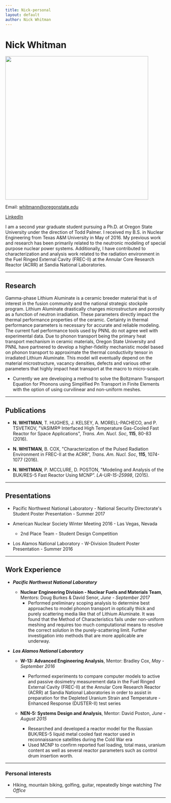 ```yaml
---
title: Nick-personal
layout: default
author: Nick Whitman
---
```

Nick Whitman
================================

<img src="{{ site.url }}users/whitmann/images/headshot.jpg" height="449" width="449">

Email: <a href="mailto:whitmann@oregonstate.edu" target="top"> whitmann@oregonstate.edu </a>

<a href="https://www.linkedin.com/in/nick-whitman-0034477b" target="top"> LinkedIn </a>

I am a second year graduate student pursuing a Ph.D. at Oregon State University under the direction of Todd Palmer. I received my B.S. in Nuclear Engineering from Texas A&M University in May of 2016. My previous work and research has been primarily related to the neutronic modeling of special purpose nuclear power systems. Additionally, I have contributed to characterization and analysis work related to the radiation environment in the Fuel Ringed External Cavity (FREC-II) at the Annular Core Research Reactor (ACRR) at Sandia National Laboratories.

***

## Research
Gamma-phase Lithium Aluminate is a ceramic breeder material that is of interest in the fusion community and the national strategic stockpile program. Lithium Aluminate drastically changes microstructure and porosity as a function of neutron irradiation. These parameters directly impact the thermal performance properties of the ceramic. Certainty in thermal performance parameters is necessary for accurate and reliable modeling. The current fuel performance tools used by PNNL do not agree well with experimental data.
Due to phonon transport being the primary heat transport mechanism in ceramic materials, Oregon State University and PNNL have partnered to develop a higher-fidelity mechanistic model based on phonon transport to approximate the thermal conductivity tensor in irradiated Lithium Aluminate. This model will eventually depend on the material microstructure, vacancy densities, defects and various other parameters that highly impact heat transport at the macro to micro-scale.

* Currently we are developing a method to solve the Boltzmann Transport Equation for Phonons using Simplified Pn Transport in Finite Elements with the option of using curvilinear and non-uniform meshes.

***

## Publications
* **N. WHITMAN**, T. HUGHES, J. KELSEY, A. MORELL-PACHECO, and P. TSVETKOV, "VASIMR® Interfaced High Temperature Gas-Cooled Fast Reactor for Space Applications", *Trans. Am. Nucl. Soc*, **115**, 80-83 (2016).

* **N. WHITMAN**, B. COX, "Characterization of the Pulsed Radiation Environment in FREC-II at the ACRR", *Trans. Am. Nucl. Soc*, **115**, 1074-1077 (2016).

* **N. WHITMAN**, P. MCCLURE, D. POSTON, "Modeling and Analysis of the BUK/RES-5 Fast Reactor Using MCNP”. *LA-UR-15-25998*, (2015).

***

## Presentations
* Pacific Northwest National Laboratory - National Security Directorate's Student Poster Presentation - Summer 2017

* American Nuclear Society Winter Meeting 2016 - Las Vegas, Nevada
  * 2nd Place Team - Student Design Competition

* Los Alamos National Laboratory - W-Division Student Poster Presentation - Summer 2016

 ***

## Work Experience
* ***Pacific Northwest National Laboratory***
  * **Nuclear Engineering Division - Nuclear Fuels and Materials Team**, Mentors: Doug Burkes & David Senor, *June - September 2017*
    * Performed preliminary scoping analysis to determine best approaches to model phonon transport in optically thick and purely scattering media like that of Lithium Aluminate. It was found that the Method of Characteristics fails under non-uniform meshing and requires too much computational means to resolve the correct solution in the purely-scattering limit. Further investigation into methods that are more applicable are underway.

* ***Los Alamos National Laboratory***
  * **W-13: Advanced Engineering Analysis**, Mentor: Bradley Cox, *May - September 2016*
    * Performed experiments to compare computer models to active and passive dosimetry measurement data in the Fuel Ringed External Cavity (FREC-II) at the Annular Core Research Reactor (ACRR) at Sandia National Laboratories in order to assist in preparation for the Depleted Uranium Strain and Temperature - Enhanced Response (DUSTER-II) test series

  * **NEN-5: Systems Design and Analysis**, Mentor: David Poston, *June - August 2015*
    * Researched and developed a reactor model for the Russian BUK/RES-5 liquid metal cooled fast reactor used in reconnaissance satellites during the Cold War era
    * Used MCNP to confirm reported fuel loading, total mass, uranium content as well as several reactor parameters such as control drum insertion worth.
***

### Personal interests
* Hiking, mountain biking, golfing, guitar, repeatedly binge watching *The Office*

***
